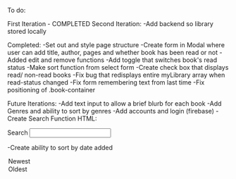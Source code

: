To do:

First Iteration - COMPLETED
Second Iteration:
-Add backend so library stored locally

Completed:
-Set out and style page structure
-Create form in Modal where user can add title, author, pages and whether book has been read or not
-Added edit and remove functions
-Add toggle that switches book's read status
-Make sort function from select form
-Create check box that displays read/ non-read books
-Fix bug that redisplays entire myLibrary array when read-status changed
-Fix form remembering text from last time
-Fix positioning of .book-container

Future Iterations:
-Add text input to allow a brief blurb for each book
-Add Genres and ability to sort by genres
-Add accounts and login (firebase)
-Create Search Function
HTML:

<div class="toolBar-form-row">
<label for="search">Search</label>
<input type="search" name="search" />
</div>

-Create ability to sort by date added

<option value="newest">Newest</option>
<option value="oldest">Oldest</option>
